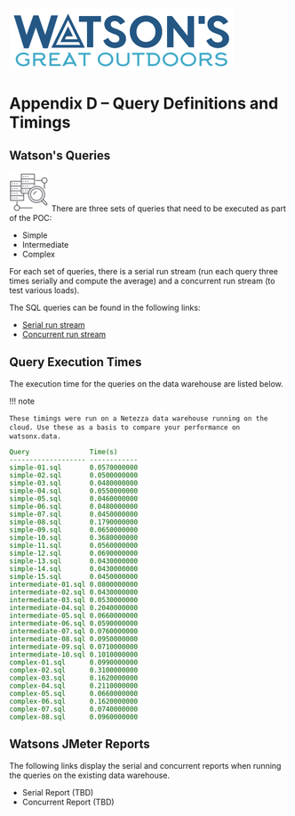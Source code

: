 ![Watsons](wxd-images/watsons-go-logo-small.png)

# Appendix D – Query Definitions and Timings

## Watson's Queries 
![Watsons](wxd-images/poc-query.png)
There are three sets of queries that need to be executed as part of the POC:

* Simple
* Intermediate
* Complex

For each set of queries, there is a serial run stream (run each query three times serially and compute the average) and a concurrent run stream (to test various loads).

The SQL queries can be found in the following links:

* [Serial run stream](wxd-files/mockpoc-serial.tar.gz)
* [Concurrent run stream](wxd-files/mockpoc-concurrent.tar.gz)

## Query Execution Times
The execution time for the queries on the data warehouse are listed below. 

!!! note

    These timings were run on a Netezza data warehouse running on the cloud. Use these as a basis to compare your performance on watsonx.data. 


<pre style="font-size: small; color: darkgreen; overflow: auto">
Query               Time(s)
------------------- ------------
simple-01.sql       0.0570000000
simple-02.sql       0.0500000000
simple-03.sql       0.0480000000
simple-04.sql       0.0550000000
simple-05.sql       0.0460000000
simple-06.sql       0.0480000000
simple-07.sql       0.0450000000
simple-08.sql       0.1790000000
simple-09.sql       0.0650000000
simple-10.sql       0.3680000000
simple-11.sql       0.0560000000
simple-12.sql       0.0690000000
simple-13.sql       0.0430000000
simple-14.sql       0.0430000000
simple-15.sql       0.0450000000
intermediate-01.sql 0.0800000000
intermediate-02.sql 0.0430000000
intermediate-03.sql 0.0530000000
intermediate-04.sql 0.2040000000
intermediate-05.sql 0.0660000000
intermediate-06.sql 0.0590000000
intermediate-07.sql 0.0760000000
intermediate-08.sql 0.0950000000
intermediate-09.sql 0.0710000000
intermediate-10.sql 0.1010000000
complex-01.sql      0.0990000000
complex-02.sql      0.3100000000
complex-03.sql      0.1620000000
complex-04.sql      0.2110000000
complex-05.sql      0.0660000000
complex-06.sql      0.1620000000
complex-07.sql      0.0740000000
complex-08.sql      0.0960000000 
</pre>

## Watsons JMeter Reports

The following links display the serial and concurrent reports when running the queries on the existing data warehouse.

* Serial Report (TBD)
* Concurrent Report (TBD)